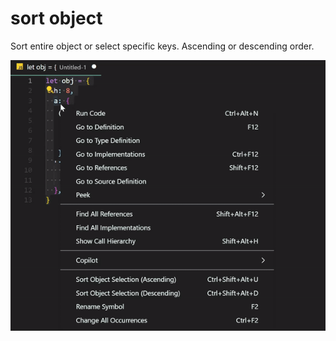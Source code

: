 # sort object

Sort entire object or select specific keys.
Ascending or descending order.

<!-- assets/demoosrt.mp4 -->
![](./assets/demoosrt1.gif)
